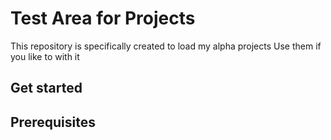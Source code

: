# Test Area for Projects

This repository is specifically created to load my alpha projects
Use them if you like to with it

## Get started


## Prerequisites

